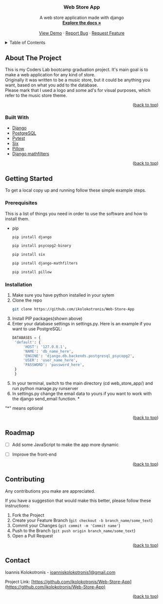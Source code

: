 <div id="top"></div>


<br />
<div align="center">

<h3 align="center">Web Store App</h3>

  <p align="center">
    A web store application made with django
    <br />
    <a href="https://github.com/ikolokotronis/Web-Store-App"><strong>Explore the docs »</strong></a>
    <br />
    <br />
    <a href="">View Demo</a>
    ·
    <a href="https://github.com/ikolokotronis/Web-Store-App/issues">Report Bug</a>
    ·
    <a href="https://github.com/ikolokotronis/Web-Store-App/issues">Request Feature</a>
  </p>
</div>


<!-- TABLE OF CONTENTS -->
<details>
  <summary>Table of Contents</summary>
  <ol>
    <li>
      <a href="#about-the-project">About The Project</a>
      <ul>
        <li><a href="#built-with">Built With</a></li>
      </ul>
    </li>
    <li>
      <a href="#getting-started">Getting Started</a>
      <ul>
        <li><a href="#prerequisites">Prerequisites</a></li>
        <li><a href="#installation">Installation</a></li>
      </ul>
    </li>
    <li><a href="#usage">Usage</a></li>
    <li><a href="#roadmap">Roadmap</a></li>
    <li><a href="#contributing">Contributing</a></li>
    <li><a href="#contact">Contact</a></li>
  </ol>
</details>


<!-- ABOUT THE PROJECT -->
## About The Project


This is my Coders Lab bootcamp graduation project. It's main goal is to make a web application for any kind of store.  
Originally it was written to be a music store, but it could be anything you want, based on what you add to the database.  
Please mark that I used a logo and some ad's for visual purposes, which refer to the music store theme.

<p align="right">(<a href="#top">back to top</a>)</p>


### Built With

* [Django](https://www.djangoproject.com/)
* [PostgreSQL](https://www.postgresql.org/)
* [Pytest](https://docs.pytest.org/)
* [Six](https://six.readthedocs.io/)
* [Pillow](https://pillow.readthedocs.io/en/stable/)
* [Django mathfilters](https://pypi.org/project/django-mathfilters/)

<p align="right">(<a href="#top">back to top</a>)</p>



<!-- GETTING STARTED -->
## Getting Started

To get a local copy up and running follow these simple example steps.

### Prerequisites

This is a list of things you need in order to use the software and how to install them.

* pip
  ```sh
  pip install django
  ```
  ```sh
  pip install psycopg2-binary
  ```
  ```sh
  pip install six
  ```
  ```sh
  pip install django-mathfilters
  ```
  ```sh
  pip install pillow
  ```

### Installation

1. Make sure you have python installed in your sytem
2. Clone the repo
   ```sh
   git clone https://github.com/ikolokotronis/Web-Store-App
   ```
3. Install PIP packages(shown above)
4. Enter your database settings in settings.py. Here is an example if you want to use PostgreSQL:
   ```python
   DATABASES = {
    'default': {
        'HOST': '127.0.0.1',
        'NAME': 'db_name_here',
        'ENGINE': 'django.db.backends.postgresql_psycopg2',
        'USER': 'user_name_here',
        'PASSWORD': 'password_here',
    }
    }
   ```
5. In your terminal, switch to the main directory (cd web_store_app/) and run python manage.py runserver
6. In settings.py change the email data to yours if you want to work with the django send_email function. *

"*" means optional

<p align="right">(<a href="#top">back to top</a>)</p>


<!-- ROADMAP -->
## Roadmap

- [ ] Add some JavaScript to make the app more dynamic
- [ ] Improve the front-end


<p align="right">(<a href="#top">back to top</a>)</p>



<!-- CONTRIBUTING -->
## Contributing

Any contributions you make are appreciated.

If you have a suggestion that would make this better, please follow these instructions:

1. Fork the Project
2. Create your Feature Branch (`git checkout -b branch_name/some_text`)
3. Commit your Changes (`git commit -m 'Commit name'`)
4. Push to the Branch (`git push origin branch_name/some_text`)
5. Open a Pull Request

<p align="right">(<a href="#top">back to top</a>)</p>


<!-- CONTACT -->
## Contact

Ioannis Kolokotronis - ioanniskolokotronis1@gmail.com

Project Link: [https://github.com/ikolokotronis/Web-Store-App](https://github.com/ikolokotronis/Web-Store-App)

<p align="right">(<a href="#top">back to top</a>)</p>
